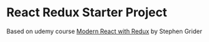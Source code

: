 # React Redux Starter Project

Based on udemy course [Modern React with Redux](https://www.udemy.com/react-redux/) by Stephen Grider

